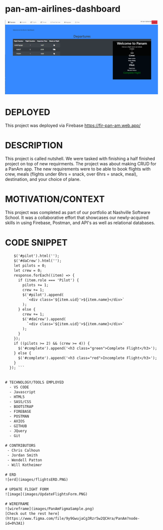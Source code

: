 # pan-am-airlines-dashboard

![image](images/frontPage.PNG)

# DEPLOYED
This project was deployed via Firebase
https://fir-pan-am.web.app/

# DESCRIPTION
 This project is called nutshell. We were tasked with finishing a half finished project on top of new requirments. The project was about making CRUD for a PanAm app. The new requirements were to be able to book flights with crew, meals (flights under 6hrs = snack, over 6hrs = snack, meal), destination, and your choice of plane. 

# MOTIVATION/CONTEXT
This project was completed as part of our portfolio at Nashville Software School. It was a collaborative effort that showcases our newly-acquired skills in using Firebase, Postman, and API's as well as relational databases. 

# CODE SNIPPET
``` crewFunctions.getFlightCrewByFlightId(flightData.flightId).then((response) => {
    $('#pilot').html('');
    $('#daCrew').html('');
    let pilots = 0;
    let crew = 0;
    response.forEach((item) => {
      if (item.role === 'Pilot') {
        pilots += 1;
        crew += 1;
        $('#pilot').append(
          `<div class='${item.uid}'>${item.name}</div>`
        );
      } else {
        crew += 1;
        $('#daCrew').append(
          `<div class='${item.uid}'>${item.name}</div>`
        );
      }
    });
    if ((pilots >= 2) && (crew >= 4)) {
      $('#complete').append('<h3 class="green">Complete Flight</h3>');
    } else {
      $('#complete').append('<h3 class="red">Incomplete Flight</h3>');
    }
  }); ```


# TECHNOLOGY/TOOLS EMPLOYED
  - VS CODE
  - Javascript
  - HTML5
  - SASS/CSS
  - BOOTSTRAP
  - FIREBASE
  - POSTMAN
  - AXIOS
  - GITHUB
  - JQuery
  - Git

# CONTRIBUTORS
 - Chris Calhoun
 - Jordan Smith
 - Wendell Patton
 - Will Kotheimer

# ERD
![erd](images/flightsERD.PNG)

# UPDATE FLIGHT FORM
![image](images/UpdateFlightsForm.PNG)

# WIREFRAME
![wireframe](images/PanAmFigmaSample.png)
[Check out the rest here](https://www.figma.com/file/9y9GwujaCg3Rzr5w2QCHra/PanAm?node-id=0%3A1)

